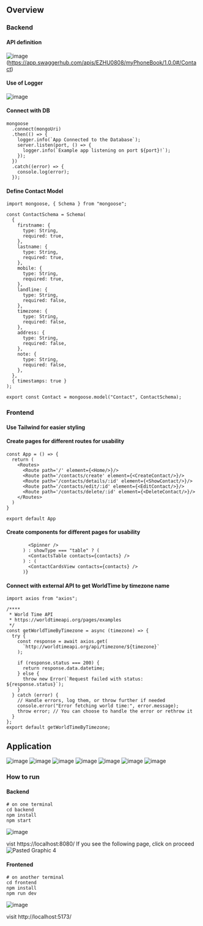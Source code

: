 
## Overview
### Backend

#### API definition
![image](https://github.com/elly-zhu/CS548Repo/assets/22209839/5840fe34-3dc5-4e45-bff0-962a27d2226d)
(https://app.swaggerhub.com/apis/EZHU0808/myPhoneBook/1.0.0#/Contact)

#### Use of Logger
![image](https://github.com/elly-zhu/CS548Repo/assets/22209839/d36998e0-9f96-4b44-9745-50578d3d24ef)

#### Connect with DB
```
mongoose
  .connect(mongoUri)
  .then(() => {
    logger.info(`App Connected to the Database`);
    server.listen(port, () => {
      logger.info(`Example app listening on port ${port}!`);
    });
  })
  .catch((error) => {
    console.log(error);
  });
````
#### Define Contact Model
```
import mongoose, { Schema } from "mongoose";

const ContactSchema = Schema(
  {
    firstname: {
      type: String,
      required: true,
    },
    lastname: {
      type: String,
      required: true,
    },
    mobile: {
      type: String,
      required: true,
    },
    landline: {
      type: String,
      required: false,
    },
    timezone: {
      type: String,
      required: false,
    },
    address: {
      type: String,
      required: false,
    },
    note: {
      type: String,
      required: false,
    },
  },
  { timestamps: true }
);

export const Contact = mongoose.model("Contact", ContactSchema);
```

### Frontend
#### Use Tailwind for easier styling
#### Create pages for different routes for usability
```
const App = () => {
  return (
    <Routes>
      <Route path='/' element={<Home/>}/>
      <Route path='/contacts/create' element={<CreateContact/>}/>
      <Route path='/contacts/details/:id' element={<ShowContact/>}/>
      <Route path='/contacts/edit/:id' element={<EditContact/>}/>
      <Route path='/contacts/delete/:id' element={<DeleteContact/>}/>
    </Routes>
  )
}

export default App
```
#### Create components for different pages for usability
```
        <Spinner />
      ) : showType === "table" ? (
        <ContactsTable contacts={contacts} />
      ) : (
        <ContactCardsView contacts={contacts} />
      )}
```
#### Connect with external API to get WorldTime by timezone name
```
import axios from "axios";

/****
 * World Time API
 * https://worldtimeapi.org/pages/examples
 */
const getWorldTimeByTimezone = async (timezone) => {
  try {
    const response = await axios.get(
      `http://worldtimeapi.org/api/timezone/${timezone}`
    );

    if (response.status === 200) {
      return response.data.datetime;
    } else {
      throw new Error(`Request failed with status: ${response.status}`);
    }
  } catch (error) {
    // Handle errors, log them, or throw further if needed
    console.error("Error fetching world time:", error.message);
    throw error; // You can choose to handle the error or rethrow it
  }
};
export default getWorldTimeByTimezone;
```
## Application 
![image](https://github.com/elly-zhu/CS548Repo/assets/22209839/3a086086-4d95-4419-84eb-0b1280cc8125)
![image](https://github.com/elly-zhu/CS548Repo/assets/22209839/2ea55a5c-9f3d-43fc-9f0c-695ac1aecc8a)
![image](https://github.com/elly-zhu/CS548Repo/assets/22209839/a71167a4-f55c-40c4-acb9-1bef370cec83)
![image](https://github.com/elly-zhu/CS548Repo/assets/22209839/cf46614c-6958-4a83-bce5-1e163075da7c)
![image](https://github.com/elly-zhu/CS548Repo/assets/22209839/789ca764-949f-4df9-a845-2bd91bb616f6)
![image](https://github.com/elly-zhu/CS548Repo/assets/22209839/485bc3f8-385a-4fb2-84fe-32439b8d8f86)
![image](https://github.com/elly-zhu/CS548Repo/assets/22209839/07289f9c-db29-4358-bcb1-c3ed138d09bc)

### How to run
#### Backend
```
# on one terminal
cd backend
npm install
npm start
```
![image](https://github.com/elly-zhu/CS548Repo/assets/22209839/66cb5fa7-58b9-4094-b90e-9e2101a3f7f8)

vist https://localhost:8080/
If you see the following page, click on proceed
![Pasted Graphic 4](https://github.com/elly-zhu/CS548Repo/assets/22209839/21506999-ab6f-40b0-97d2-74729091905d)
#### Frontened
```
# on another terminal
cd frontend
npm install
npm run dev
```
![image](https://github.com/elly-zhu/CS548Repo/assets/22209839/3fd494e8-ca3d-4ab3-bd45-02dc96d1fa68)

visit http://localhost:5173/



